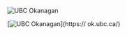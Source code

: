 ![UBC Okanagan](https://brand3.sites.olt.ubc.ca/files/2018/09/5NarrowLogo_ex_768.png "UBCO")

[![UBC Okanagan](https://brand3.sites.olt.ubc.ca/files/2018/09/5NarrowLogo_ex_768.png "UBCO")](https:// ok.ubc.ca/)
